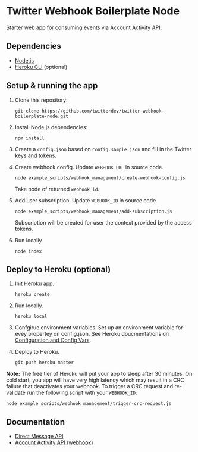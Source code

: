 # Twitter Webhook Boilerplate Node

Starter web app for consuming events via Account Activity API.


## Dependencies

* [Node.js](https://nodejs.org)
* [Heroku CLI](https://devcenter.heroku.com/articles/heroku-cli) (optional)



## Setup & running the app

1. Clone this repository:

	```
	git clone https://github.com/twitterdev/twitter-webhook-boilerplate-node.git
	```

2. Install Node.js dependencies:

	```
	npm install
	```

3. Create a `config.json` based on `config.sample.json` and fill in the Twitter keys and tokens.

4. Create webhook config. Update `WEBHOOK_URL` in source code.

	```
	node example_scripts/webhook_management/create-webhook-config.js 
	```
	Take node of returned `webhook_id`.

5. Add user subscription. Update `WEBHOOK_ID` in source code.

	```
	node example_scripts/webhook_management/add-subscription.js 
	```
	Subscription will be created for user the context provided by the access tokens.

6. Run locally

	```
	node index
	```


## Deploy to Heroku (optional)

1. Init Heroku app.

	```
	heroku create
	``` 

2. Run locally.

	```
	heroku local
	```
	
3. Confgirue environment variables. Set up an environment variable for evey propertey on config.json. See Heroku doucmentations on [Configuration and Config Vars](https://devcenter.heroku.com/articles/config-vars).

4. Deploy to Heroku.

	```
	git push heroku master
	```

**Note:** The free tier of Heroku will put your app to sleep after 30 minutes. On cold start, you app will have very high latency which may result in a CRC failure that deactivates your webhook. To trigger a CRC request and re-validate run the following script with your `WEBHOOK_ID`:

```
node example_scripts/webhook_management/trigger-crc-request.js
```

## Documentation
* [Direct Message API](https://dev.twitter.com/webhooks)
* [Account Activity API (webhook)](https://dev.twitter.com/rest/direct-messages)
